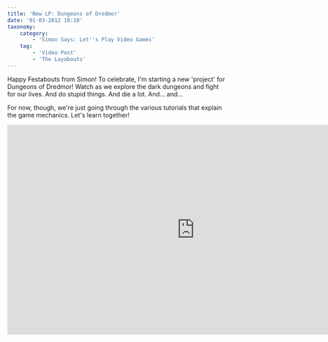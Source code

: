 ```yaml
---
title: 'New LP: Dungeons of Dredmor'
date: '01-03-2012 18:18'
taxonomy:
    category:
        - 'Simon Says: Let''s Play Video Games'
    tag:
        - 'Video Post'
        - 'The Layabouts'
---
```


Happy Festabouts from Simon! To celebrate, I'm starting a new 'project' for Dungeons of Dredmor! Watch as we explore the dark dungeons and fight for our lives. And do stupid things. And die a lot. And... and...

For now, though, we're just going through the various tutorials that explain the game mechanics. Let's learn together!

<iframe width="853" height="480" src="http://www.youtube.com/embed/1gPzmNE-OfQ?rel=0" frameborder="0" allowfullscreen></iframe>